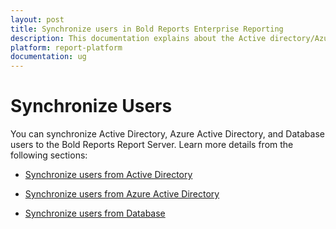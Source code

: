 ```yaml
---
layout: post
title: Synchronize users in Bold Reports Enterprise Reporting
description: This documentation explains about the Active directory/Azure active directory/database users synchronization in the Bold Reports Report Server
platform: report-platform
documentation: ug
---
```


# Synchronize Users

You can synchronize Active Directory, Azure Active Directory, and Database users to the Bold Reports Report Server. Learn more details from the following sections:

* [Synchronize users from Active Directory](./../synchronize/synchronize-active-directory-users/)

* [Synchronize users from Azure Active Directory](./../synchronize/synchronize-azure-active-directory-users/)

* [Synchronize users from Database](./../synchronize/synchronize-existing-database-users/)